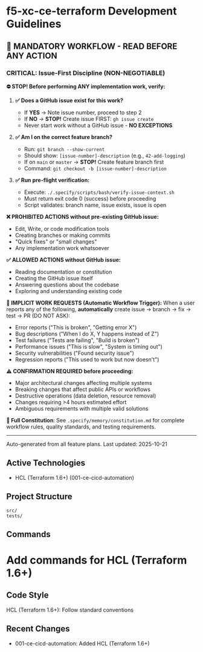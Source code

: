 # f5-xc-ce-terraform Development Guidelines

## 🚨 MANDATORY WORKFLOW - READ BEFORE ANY ACTION

### CRITICAL: Issue-First Discipline (NON-NEGOTIABLE)

**⛔ STOP! Before performing ANY implementation work, verify:**

1. **✅ Does a GitHub issue exist for this work?**
   - If **YES** → Note issue number, proceed to step 2
   - If **NO** → **STOP!** Create issue FIRST: `gh issue create`
   - Never start work without a GitHub issue - **NO EXCEPTIONS**

2. **✅ Am I on the correct feature branch?**
   - Run: `git branch --show-current`
   - Should show: `[issue-number]-description` (e.g., `42-add-logging`)
   - If on `main` or `master` → **STOP!** Create feature branch first
   - Command: `git checkout -b [issue-number]-description`

3. **✅ Run pre-flight verification:**
   - Execute: `./.specify/scripts/bash/verify-issue-context.sh`
   - Must return exit code 0 (success) before proceeding
   - Script validates: branch name, issue exists, issue is open

**❌ PROHIBITED ACTIONS without pre-existing GitHub issue:**
- Edit, Write, or code modification tools
- Creating branches or making commits
- "Quick fixes" or "small changes"
- Any implementation work whatsoever

**✅ ALLOWED ACTIONS without GitHub issue:**
- Reading documentation or constitution
- Creating the GitHub issue itself
- Answering questions about the codebase
- Exploring and understanding existing code

**🔄 IMPLICIT WORK REQUESTS (Automatic Workflow Trigger):**
When a user reports any of the following, **automatically** create issue → branch → fix → test → PR (DO NOT ASK):
- Error reports ("This is broken", "Getting error X")
- Bug descriptions ("When I do X, Y happens instead of Z")
- Test failures ("Tests are failing", "Build is broken")
- Performance issues ("This is slow", "System is timing out")
- Security vulnerabilities ("Found security issue")
- Regression reports ("This used to work but now doesn't")

**⚠️ CONFIRMATION REQUIRED before proceeding:**
- Major architectural changes affecting multiple systems
- Breaking changes that affect public APIs or workflows
- Destructive operations (data deletion, resource removal)
- Changes requiring >4 hours estimated effort
- Ambiguous requirements with multiple valid solutions

**📖 Full Constitution**: See `.specify/memory/constitution.md` for complete workflow rules, quality standards, and testing requirements.

---

Auto-generated from all feature plans. Last updated: 2025-10-21

## Active Technologies
- HCL (Terraform 1.6+) (001-ce-cicd-automation)

## Project Structure
```
src/
tests/
```

## Commands
# Add commands for HCL (Terraform 1.6+)

## Code Style
HCL (Terraform 1.6+): Follow standard conventions

## Recent Changes
- 001-ce-cicd-automation: Added HCL (Terraform 1.6+)

<!-- MANUAL ADDITIONS START -->
<!-- MANUAL ADDITIONS END -->
